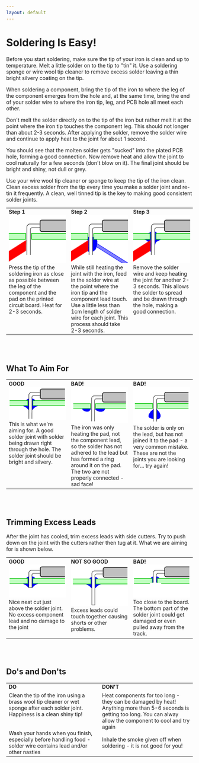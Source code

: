 ```yaml
---
layout: default
---
```


# Soldering Is Easy!

Before you start soldering, make sure the tip of your iron is clean and up to temperature. Melt a little solder on to the tip to "tin" it. Use a soldering sponge or wire wool tip cleaner to remove excess solder leaving a thin bright silvery coating on the tip.

When soldering a component, bring the tip of the iron to where the leg of the component emerges from the hole and, at the same time, bring the end of your solder wire to where the iron tip,  leg, and PCB hole all meet each other. 

Don't melt the solder directly on to the tip of the iron but rather melt it at the point where the iron tip touches the component leg. This should not longer than about 2-3 seconds. After applying the solder, remove the solder wire and continue to apply heat to the joint for about 1 second. 

You should see that the molten solder gets "sucked" into the plated PCB hole, forming a good connection. Now remove heat and allow the joint to cool naturally for a few seconds (don't blow on it). The final joint should be bright and shiny, not dull or grey.

Use your wire wool tip cleaner or sponge to keep the tip of the iron clean. Clean excess solder from the tip every time you make a solder joint and re-tin it frequently. A clean, well tinned tip is the key to making good consistent solder joints. 

<table width="100%">
<tr>
<td valign="top" width="33%">
<b>Step 1</b><br>
<img class="small_pic" src="img/soldering1.png"><br>
Press the tip of the soldering iron as close as possible between the leg of the component and the pad on the printed circuit board. Heat for 2-3 seconds.
</td>
<td valign="top" width="33%">
<b>Step 2</b><br>
<img class="small_pic" src="img/soldering2.png"><br>
While still heating the joint with the iron, feed in the solder wire at the point where the iron tip and the component lead touch. Use a little less than 1cm length of solder wire for each joint. This process should take 2-3 seconds.
</td>
<td valign="top" width="33%">
<b>Step 3</b><br>
<img class="small_pic" src="img/soldering3.png"><br>
Remove the solder wire and keep heating the joint for another 2-3 seconds. This allows the solder to spread and be drawn through the hole, making a good connection.
</td>
</tr>
</table>
<br>
<br>


## What To Aim For

<table width="100%">
<tr>
<td valign="top" width="33%">
<b>GOOD</b><br>
<img class="small_pic" src="img/soldering4.png"><br>This is what  we're aiming for.  A good solder joint with solder being drawn right through the hole. The solder joint should be bright and silvery.
</td>
<td valign="top" width="33%">
<b>BAD!</b><br>
<img class="small_pic" src="img/soldering5.png"><br>The iron was only heating the pad, not the component lead, so the solder has not adhered to the lead but has formed a ring around it on the pad. The two are not properly connected - sad face!
</td>
<td valign="top" width="33%">
<b>BAD!</b><br>
<img class="small_pic" src="img/soldering6.png"><br>
The solder is only on the lead, but has not joined it to the pad - a very common mistake. These are not the joints you are looking for... try again!
</td>
</tr>
</table>
<br>
<br>


## Trimming Excess Leads

After the joint has cooled, trim excess leads with side cutters. Try to push down on the joint with the cutters rather then tug at it. What we are aiming for is shown below.

<table width="100%">
<tr>
<td valign="top" width="33%">
<b>GOOD</b><br>
<img class="small_pic" src="img/soldering7.png"><br>Nice neat cut just above the solder joint. No excess component lead and no damage to the joint
</td>
<td valign="top" width="33%">
<b>NOT SO GOOD</b><br>
<img class="small_pic" src="img/soldering8.png"><br>Excess leads could touch together causing shorts or other problems.
</td>
<td valign="top" width="33%">
<b>BAD!</b><br>
<img class="small_pic" src="img/soldering9.png"><br>Too close to the board. The bottom part of the solder joint could get damaged or even pulled away from the track.
</td>
</tr>
</table>
<br>
<br>


## Do's and Don'ts

<table width="100%">
<tr>
<td width="50%"><b>DO</b></td>
<td width="50%"><b>DON'T</b></td>
</tr>

<tr>
<td valign="top">
Clean the tip of the iron using a brass wool tip cleaner or wet sponge after each solder joint. Happiness is a clean shiny tip!
<br>
<br>
<br>
Wash your hands when you finish, especially before handling food - solder wire contains lead and/or other nasties
</td>


<td valign="top">
Heat components for too long - they can be damaged by heat! Anything more than 5-6 seconds is getting too long. You can alway allow the component to cool and try again
<br>
<br>
Inhale the smoke given off when soldering - it is not good for you!
</td>
</tr>

</table>
<br>
<br>
